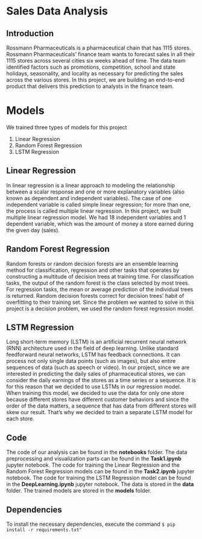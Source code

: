 # Sales Data Analysis
## Introduction
Rossmann Pharmaceuticals is a pharmaceutical chain that has 1115 stores.
Rossmann Pharmaceuticals’ finance team wants to forecast sales in all their 1115 stores across several cities six weeks ahead of time.
The data team identified factors such as promotions, competition, school and state holidays, seasonality, and locality as necessary for predicting the sales across the various stores.
In this project, we are building an end-to-end product that delivers this prediction to analysts in the finance team.

# Models
We trained three types of models for this project
<ol>
<li>Linear Regression</li>
<li>Random Forest Regression</li>
<li>LSTM Regression</li>
</ol>

## Linear Regression
<p>In linear regression is a linear approach to modeling the relationship between a scalar response and one or more explanatory variables (also known as dependent and independent variables). The case of one independent variable is called simple linear regression; for more than one, the process is called multiple linear regression. In this project, we built multiple linear regression model. We had 18 independent variables and 1 dependent variable, which was the amount of money a store earned during the given day (sales).</p>

## Random Forest Regression
<p>Random forests or random decision forests are an ensemble learning method for classification, regression and other tasks that operates by constructing a multitude of decision trees at training time. For classification tasks, the output of the random forest is the class selected by most trees. For regression tasks, the mean or average prediction of the individual trees is returned. Random decision forests correct for decision trees' habit of overfitting to their training set. Since the problem we wanted to solve in this project is a decision problem, we used the random forest regression model.</p>

## LSTM Regression
<p>Long short-term memory (LSTM) is an artificial recurrent neural network (RNN) architecture used in the field of deep learning. Unlike standard feedforward neural networks, LSTM has feedback connections. It can process not only single data points (such as images), but also entire sequences of data (such as speech or video). In our project, since we are interested in predicting the daily sales of pharmaceutical stores, we can consider the daily earnings of the stores as a time series or a sequence. It is for this reason that we decided to use LSTMs in our regression model. When training this model, we decided to use the data for only one store because different stores have different customer behaviors and since the order of the data matters, a sequence that has data from different stores will skew our result. That’s why we decided to train a separate LSTM model for each store.</p>

## Code
The code of our analysis can be found in the **notebooks** folder. The data preprocessing and visualization parts can be found in the **Task1.ipynb** jupyter notebook. The code for training the Linear Regression and the Random Forest Regression models can be found in the **Task2.ipynb** jupyter notebook. The code for training the LSTM Regression model can be found in the **DeepLearning.ipynb** jupyter notebook. The data is stored in the **data** folder. The trained models are stored in the **models** folder.

## Dependencies
To install the necessary dependencies, execute the command 
```$ pip install -r requirements.txt"```
